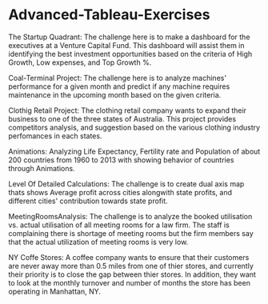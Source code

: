 # Advanced-Tableau-Exercises
The Startup Quadrant: The challenge here is to make a dashboard for the executives at a Venture Capital Fund. This dashboard will assist them in identifying the best investment opportunities based on the criteria of High Growth, Low expenses, and Top Growth %.

Coal-Terminal Project: The challenge here is to analyze machines' performance for a given month and predict if any machine requires maintenance in the upcoming month based on the given criteria.

Clothig Retail Project: The clothing retail company wants to expand their business to one of the three states of Australia. This project provides competitors analysis, and suggestion based on the various clothing industry perfomances in each states.

Animations: Analyzing Life Expectancy, Fertility rate and Population of about 200 countries from 1960 to 2013 with showing behavior of countries through Animations.

Level Of Detailed Calculations: The challenge is to create dual axis map thats shows Average profit across cities alongwith state profits, and different cities' contribution towards state profit.

MeetingRoomsAnalysis: The challenge is to analyze the booked utilisation vs. actual utilisation of all meeting rooms for a law firm. The staff is complaining there is shortage of meeting rooms but the firm members say that the actual utilization of meeting rooms is very low.

NY Coffe Stores: A coffee company wants to ensure that their customers are never away more than 0.5 miles from one of thier stores, and currently their priority is to close the gap between thier stores. In addition, they want to look at the monthly turnover and number of months the store has been operating in Manhattan, NY.
